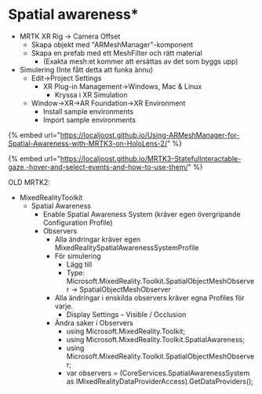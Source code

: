 # Spatial awareness\*

* MRTK XR Rig -> Camera Offset
  * Skapa objekt med "ARMeshManager"-komponent
  * Skapa en prefab med ett MeshFilter och rätt material
    * (Exakta mesh:et kommer att ersättas av det som byggs upp)
* Simulering (Inte fått detta att funka ännu)
  * Edit->Project Settings
    * XR Plug-in Management->Windows, Mac & Linux
      * Kryssa i XR Simulation
  * Window->XR->AR Foundation->XR Environment
    * Install sample environments
    * Import sample environments

{% embed url="https://localjoost.github.io/Using-ARMeshManager-for-Spatial-Awareness-with-MRTK3-on-HoloLens-2/" %}

{% embed url="https://localjoost.github.io/MRTK3-StatefulInteractable-gaze,-hover-and-select-events-and-how-to-use-them/" %}

OLD MRTK2:

* MixedRealityToolkit
  * Spatial Awareness
    * Enable Spatial Awareness System (kräver egen övergripande Configuration Profile)
    * Observers
      * Alla ändringar kräver egen MixedRealitySpatialAwarenessSystemProfile
      * För simulering
        * Lägg till
        * Type: Microsoft.MixedReality.Toolkit.SpatialObjectMeshObserver → SpatialObjectMeshObserver
      * Alla ändringar i enskilda observers kräver egna Profiles för varje.
        * Display Settings – Visible / Occlusion
      * Ändra saker i Observers
        * using Microsoft.MixedReality.Toolkit;
        * using Microsoft.MixedReality.Toolkit.SpatialAwareness;&#x20;
        * using Microsoft.MixedReality.Toolkit.SpatialObjectMeshObserver;
        * var observers = (CoreServices.SpatialAwarenessSystem as IMixedRealityDataProviderAccess).GetDataProviders();
